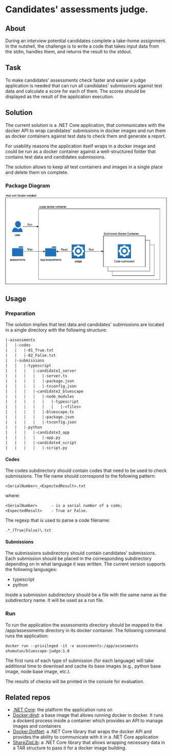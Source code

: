 # Candidates' assessments judge.

## About
During an interview potential candidates complete a take-home assignment. 
In the nutshell, the challenge is to write a code that takes input data from the stdin, handles them, and returns the result to the stdout.

## Task
To make candidates' assessments check faster and easier a judge application is needed that can run all candidates' submissions against test data and calculate a score for each of them. The scores should be displayed as the result of the application execution.

## Solution
The current solution is a .NET Core application, that communicates with the docker API to wrap candidates' submissions in docker images and run them as docker containers against test data to check them and generate a report.

For usability reasons the application itself wraps in a docker image and could be run as a docker container against a well-structured folder that contains test data and candidates submissions. 

The solution allows to keep all test containers and images in a single place and delete them on complete.

### Package Diagram

![Package Diagram](.github/blobs/JudgePackageDiagram.png)

## Usage
### Preparation
The solution implies that test data and candidates' submissions are located in a single directory with the following structure:

```console
|-assessments
│   |-codes
|   |   |-01_True.txt
|   |   |-02_False.txt
|   |-submissions
|   |   |-typescript
|   |   |   |-candidate1_server
|   |   |   |	|-server.ts
|   |   |   |	|-package.json
|   |   |   |	|-tsconfig.json
|   |   |   |-candidate2_bluescape
|   |   |   |	|-node_modules
|   |   |   |	|	|-typescript
|   |   |   |	|	|	|-<files>
|   |   |   |	|-bluescape.ts
|   |   |   |	|-package.json
|   |   |   |	|-tsconfig.json
|   |   |-python
|   |   |   |-candidate3_app
|   |   |   |	|-app.py
|   |   |   |-candidate4_script
|   |   |   |	|-script.py
```

#### Codes

The codes subdirectory should contain codes that need to be used to check submissions. The file name should correspond to the following pattern: 
```console
<SerialNumber>_<ExpectedResult>.txt 
```

where:
```console
<SerialNumber>      - is a serial number of a code;
<ExpectedResult>    - True or False.
```

The regexp that is used to parse a code filename: 
```console
.*_(True|False)\.txt
```

#### Submissions
The submissions subdirectory should contain candidates' submissions. Each submission should be placed in the corresponding subdirectory depending on in what language it was written.
The current version supports the following languages:
* typescript
* python

Inside a submission subdirectory should be a file with the same name as the subdirectory name. It will be used as a run file.

### Run
To run the application the assessments directory should be mapped to the /app/assessments directory in its docker container. The following command runs the application:

```console
docker run --privileged -it -v assessments:/app/assesments shumutun/bluescape-judge:1.0
```
The first runs of each type of submission (for each language) will take additional time to download and cache its base images (e.g., python base image, node base image, etc.).

The results of checks will be printed in the console for evaluation. 

## Related repos
* [.NET Core](https://github.com/dotnet/core/): the platform the application runs on
* [Docker:dind](https://github.com/docker): a base image that allows running docker in docker. It runs a dockerd process inside a container which provides an API to manage images and containers
* [Docker.DotNet](https://github.com/dotnet/Docker.DotNet): a .NET Core library that wraps the docker API and provides the ability to communicate with it in a .NET Core application
* [SharpZipLib](https://github.com/icsharpcode/SharpZipLib): a .NET Core library that allows wrapping necessary data in a TAR structure to pass it for a docker image building. 
